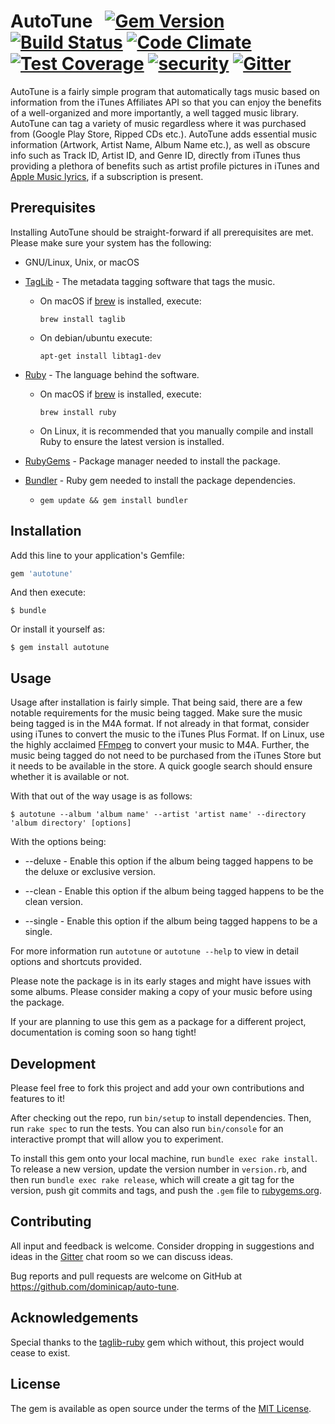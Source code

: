# AutoTune &nbsp; [![Gem Version](https://badge.fury.io/rb/autotune.svg)](https://badge.fury.io/rb/autotune) [![Build Status](https://travis-ci.org/dominicap/auto-tune.svg?branch=master)](https://travis-ci.org/dominicap/auto-tune) [![Code Climate](https://codeclimate.com/github/dominicap/auto-tune/badges/gpa.svg)](https://codeclimate.com/github/dominicap/auto-tune) [![Test Coverage](https://codeclimate.com/github/dominicap/auto-tune/badges/coverage.svg)](https://codeclimate.com/github/dominicap/auto-tune/coverage) [![security](https://hakiri.io/github/dominicap/auto-tune/master.svg)](https://hakiri.io/github/dominicap/auto-tune/master) [![Gitter](https://badges.gitter.im/gitterHQ/gitter.svg)](https://gitter.im/auto-tune)

AutoTune is a fairly simple program that automatically tags music based on information from the iTunes Affiliates API so that you can enjoy the benefits of a well-organized and more importantly, a well tagged music library. AutoTune can tag a variety of music regardless where it was purchased from (Google Play Store, Ripped CDs etc.). AutoTune adds essential music information (Artwork, Artist Name, Album Name etc.), as well as obscure info such as Track ID, Artist ID, and Genre ID, directly from iTunes thus providing a plethora of benefits such as artist profile pictures in iTunes and [Apple Music lyrics](https://support.apple.com/en-us/HT204459), if a subscription is present.

## Prerequisites

Installing AutoTune should be straight-forward if all prerequisites are met. Please make sure your system has the following:

* GNU/Linux, Unix, or macOS

* [TagLib](http://taglib.org) - The metadata tagging software that tags the music.

    - On macOS if [brew](https://brew.sh) is installed, execute:

        `brew install taglib`

    - On debian/ubuntu execute:

        `apt-get install libtag1-dev`

* [Ruby](https://www.ruby-lang.org/en/downloads/) - The language behind the software.

    - On macOS if [brew](https://brew.sh) is installed, execute:

        `brew install ruby`

    - On Linux, it is recommended that you manually compile and install Ruby to ensure the latest version is installed.

* [RubyGems](https://rubygems.org/pages/download) - Package manager needed to install the package.
* [Bundler](http://bundler.io) - Ruby gem needed to install the package dependencies.

    - `gem update && gem install bundler`

## Installation

Add this line to your application's Gemfile:

```ruby
gem 'autotune'
```

And then execute:

    $ bundle

Or install it yourself as:

    $ gem install autotune

## Usage

Usage after installation is fairly simple. That being said, there are a few notable requirements for the music being tagged. Make sure the music being tagged is in the M4A format. If not already in that format, consider using iTunes to convert the music to the iTunes Plus Format. If on Linux, use the highly acclaimed [FFmpeg](https://ffmpeg.org) to convert your music to M4A. Further, the music being tagged do not need to be purchased from the iTunes Store but it needs to be available in the store. A quick google search should ensure whether it is available or not.

With that out of the way usage is as follows:

    $ autotune --album 'album name' --artist 'artist name' --directory 'album directory' [options]

With the options being:

* --deluxe - Enable this option if the album being tagged happens to be the deluxe or exclusive version.

* --clean - Enable this option if the album being tagged happens to be the clean version.

* --single - Enable this option if the album being tagged happens to be a single.

For more information run `autotune` or `autotune --help` to view in detail options and shortcuts provided.

Please note the package is in its early stages and might have issues with some albums. Please consider making a copy of your music before using the package.

If your are planning to use this gem as a package for a different project, documentation is coming soon so hang tight!

## Development

Please feel free to fork this project and add your own contributions and features to it!

After checking out the repo, run `bin/setup` to install dependencies. Then, run `rake spec` to run the tests. You can also run `bin/console` for an interactive prompt that will allow you to experiment.

To install this gem onto your local machine, run `bundle exec rake install`. To release a new version, update the version number in `version.rb`, and then run `bundle exec rake release`, which will create a git tag for the version, push git commits and tags, and push the `.gem` file to [rubygems.org](https://rubygems.org).

## Contributing

All input and feedback is welcome. Consider dropping in suggestions and ideas in the [Gitter](https://gitter.im/auto-tune) chat room so we can discuss ideas.

Bug reports and pull requests are welcome on GitHub at https://github.com/dominicap/auto-tune.

## Acknowledgements

Special thanks to the [taglib-ruby](https://github.com/robinst/taglib-ruby) gem which without, this project would cease to exist.

## License

The gem is available as open source under the terms of the [MIT License](http://opensource.org/licenses/MIT).
